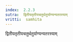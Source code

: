 ```yaml
---
index:  2.2.3
sutra:  द्वितीयतृतीयचतुर्थतुर्याण्यन्यतरस्याम्
vritti:  samhita 
---
```


द्वितीयतृतीयचतुर्थतुर्याण्यन्यतरस्याम्

